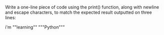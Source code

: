 Write a one-line piece of code using the print() function, along with newline and escape characters, to match the expected result outputted on three lines:
 
i'm
""learning""
"""Python"""
